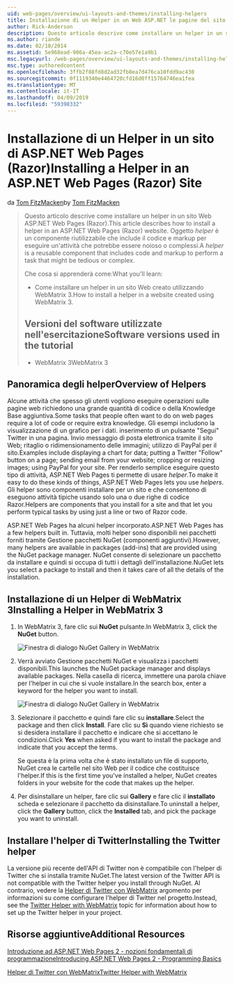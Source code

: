 ```yaml
---
uid: web-pages/overview/ui-layouts-and-themes/installing-helpers
title: Installazione di un Helper in un Web ASP.NET le pagine del sito (Razor) | Microsoft Docs
author: Rick-Anderson
description: Questo articolo descrive come installare un helper in un sito Web ASP.NET Web Pages (Razor). Un helper è un componente riutilizzabile che include il codice e markup per...
ms.author: riande
ms.date: 02/18/2014
ms.assetid: 5e968ead-906a-45ea-ac2a-c70e57e1a9b1
msc.legacyurl: /web-pages/overview/ui-layouts-and-themes/installing-helpers
msc.type: authoredcontent
ms.openlocfilehash: 3ffb2f88fd8d2ad32fb8ea7d476ca10fdd9ac430
ms.sourcegitcommit: 0f1119340e4464720cfd16d0ff15764746ea1fea
ms.translationtype: MT
ms.contentlocale: it-IT
ms.lasthandoff: 04/09/2019
ms.locfileid: "59398332"
---
```

# <a name="installing-a-helper-in-an-aspnet-web-pages-razor-site"></a><span data-ttu-id="95a1c-104">Installazione di un Helper in un sito di ASP.NET Web Pages (Razor)</span><span class="sxs-lookup"><span data-stu-id="95a1c-104">Installing a Helper in an ASP.NET Web Pages (Razor) Site</span></span>

<span data-ttu-id="95a1c-105">da [Tom FitzMacken](https://github.com/tfitzmac)</span><span class="sxs-lookup"><span data-stu-id="95a1c-105">by [Tom FitzMacken](https://github.com/tfitzmac)</span></span>

> <span data-ttu-id="95a1c-106">Questo articolo descrive come installare un helper in un sito Web ASP.NET Web Pages (Razor).</span><span class="sxs-lookup"><span data-stu-id="95a1c-106">This article describes how to install a helper in an ASP.NET Web Pages (Razor) website.</span></span> <span data-ttu-id="95a1c-107">Oggetto *helper* è un componente riutilizzabile che include il codice e markup per eseguire un'attività che potrebbe essere noioso o complessi.</span><span class="sxs-lookup"><span data-stu-id="95a1c-107">A *helper* is a reusable component that includes code and markup to perform a task that might be tedious or complex.</span></span>
> 
> <span data-ttu-id="95a1c-108">Che cosa si apprenderà come:</span><span class="sxs-lookup"><span data-stu-id="95a1c-108">What you'll learn:</span></span>
> 
> - <span data-ttu-id="95a1c-109">Come installare un helper in un sito Web creato utilizzando WebMatrix 3.</span><span class="sxs-lookup"><span data-stu-id="95a1c-109">How to install a helper in a website created using WebMatrix 3.</span></span>
>   
> 
> ## <a name="software-versions-used-in-the-tutorial"></a><span data-ttu-id="95a1c-110">Versioni del software utilizzate nell'esercitazione</span><span class="sxs-lookup"><span data-stu-id="95a1c-110">Software versions used in the tutorial</span></span>
> 
> 
> - <span data-ttu-id="95a1c-111">WebMatrix 3</span><span class="sxs-lookup"><span data-stu-id="95a1c-111">WebMatrix 3</span></span>


## <a name="overview-of-helpers"></a><span data-ttu-id="95a1c-112">Panoramica degli helper</span><span class="sxs-lookup"><span data-stu-id="95a1c-112">Overview of Helpers</span></span>

<span data-ttu-id="95a1c-113">Alcune attività che spesso gli utenti vogliono eseguire operazioni sulle pagine web richiedono una grande quantità di codice o della Knowledge Base aggiuntiva.</span><span class="sxs-lookup"><span data-stu-id="95a1c-113">Some tasks that people often want to do on web pages require a lot of code or require extra knowledge.</span></span> <span data-ttu-id="95a1c-114">Gli esempi includono la visualizzazione di un grafico per i dati. inserimento di un pulsante "Segui" Twitter in una pagina. Invio messaggio di posta elettronica tramite il sito Web; ritaglio o ridimensionamento delle immagini; utilizzo di PayPal per il sito.</span><span class="sxs-lookup"><span data-stu-id="95a1c-114">Examples include displaying a chart for data; putting a Twitter "Follow" button on a page; sending email from your website; cropping or resizing images; using PayPal for your site.</span></span> <span data-ttu-id="95a1c-115">Per renderlo semplice eseguire questo tipo di attività, ASP.NET Web Pages ti permette di usare *helper*.</span><span class="sxs-lookup"><span data-stu-id="95a1c-115">To make it easy to do these kinds of things, ASP.NET Web Pages lets you use *helpers*.</span></span> <span data-ttu-id="95a1c-116">Gli helper sono componenti installare per un sito e che consentono di eseguono attività tipiche usando solo una o due righe di codice Razor.</span><span class="sxs-lookup"><span data-stu-id="95a1c-116">Helpers are components that you install for a site and that let you perform typical tasks by using just a line or two of Razor code.</span></span>

<span data-ttu-id="95a1c-117">ASP.NET Web Pages ha alcuni helper incorporato.</span><span class="sxs-lookup"><span data-stu-id="95a1c-117">ASP.NET Web Pages has a few helpers built in.</span></span> <span data-ttu-id="95a1c-118">Tuttavia, molti helper sono disponibili nei pacchetti forniti tramite Gestione pacchetti NuGet (componenti aggiuntivi).</span><span class="sxs-lookup"><span data-stu-id="95a1c-118">However, many helpers are available in packages (add-ins) that are provided using the NuGet package manager.</span></span> <span data-ttu-id="95a1c-119">NuGet consente di selezionare un pacchetto da installare e quindi si occupa di tutti i dettagli dell'installazione.</span><span class="sxs-lookup"><span data-stu-id="95a1c-119">NuGet lets you select a package to install and then it takes care of all the details of the installation.</span></span>

## <a name="installing-a-helper-in-webmatrix-3"></a><span data-ttu-id="95a1c-120">Installazione di un Helper di WebMatrix 3</span><span class="sxs-lookup"><span data-stu-id="95a1c-120">Installing a Helper in WebMatrix 3</span></span>

1. <span data-ttu-id="95a1c-121">In WebMatrix 3, fare clic sui **NuGet** pulsante.</span><span class="sxs-lookup"><span data-stu-id="95a1c-121">In WebMatrix 3, click the **NuGet** button.</span></span>

    ![Finestra di dialogo NuGet Gallery in WebMatrix](installing-helpers/_static/image1.png)
2. <span data-ttu-id="95a1c-123">Verrà avviato Gestione pacchetti NuGet e visualizza i pacchetti disponibili.</span><span class="sxs-lookup"><span data-stu-id="95a1c-123">This launches the NuGet package manager and displays available packages.</span></span> <span data-ttu-id="95a1c-124">Nella casella di ricerca, immettere una parola chiave per l'helper in cui che si vuole installare.</span><span class="sxs-lookup"><span data-stu-id="95a1c-124">In the search box, enter a keyword for the helper you want to install.</span></span>

    ![Finestra di dialogo NuGet Gallery in WebMatrix](installing-helpers/_static/image2.png)
3. <span data-ttu-id="95a1c-126">Selezionare il pacchetto e quindi fare clic su **installare**.</span><span class="sxs-lookup"><span data-stu-id="95a1c-126">Select the package and then click **Install**.</span></span> <span data-ttu-id="95a1c-127">Fare clic su **Sì** quando viene richiesto se si desidera installare il pacchetto e indicare che si accettano le condizioni.</span><span class="sxs-lookup"><span data-stu-id="95a1c-127">Click **Yes** when asked if you want to install the package and indicate that you accept the terms.</span></span>

     <span data-ttu-id="95a1c-128">Se questa è la prima volta che è stato installato un file di supporto, NuGet crea le cartelle nel sito Web per il codice che costituisce l'helper.</span><span class="sxs-lookup"><span data-stu-id="95a1c-128">If this is the first time you've installed a helper, NuGet creates folders in your website for the code that makes up the helper.</span></span>
4. <span data-ttu-id="95a1c-129">Per disinstallare un helper, fare clic sui **Gallery** e fare clic il **installato** scheda e selezionare il pacchetto da disinstallare.</span><span class="sxs-lookup"><span data-stu-id="95a1c-129">To uninstall a helper, click the **Gallery** button, click the **Installed** tab, and pick the package you want to uninstall.</span></span>

## <a name="installing-the-twitter-helper"></a><span data-ttu-id="95a1c-130">Installare l'helper di Twitter</span><span class="sxs-lookup"><span data-stu-id="95a1c-130">Installing the Twitter helper</span></span>

<span data-ttu-id="95a1c-131">La versione più recente dell'API di Twitter non è compatibile con l'helper di Twitter che si installa tramite NuGet.</span><span class="sxs-lookup"><span data-stu-id="95a1c-131">The latest version of the Twitter API is not compatible with the Twitter helper you install through NuGet.</span></span> <span data-ttu-id="95a1c-132">Al contrario, vedere la [Helper di Twitter con WebMatrix](twitter-helper.md) argomento per informazioni su come configurare l'helper di Twitter nel progetto.</span><span class="sxs-lookup"><span data-stu-id="95a1c-132">Instead, see the [Twitter Helper with WebMatrix](twitter-helper.md) topic for information about how to set up the Twitter helper in your project.</span></span>

<a id="Additional_Resources"></a>
## <a name="additional-resources"></a><span data-ttu-id="95a1c-133">Risorse aggiuntive</span><span class="sxs-lookup"><span data-stu-id="95a1c-133">Additional Resources</span></span>


[<span data-ttu-id="95a1c-134">Introduzione ad ASP.NET Web Pages 2 - nozioni fondamentali di programmazione</span><span class="sxs-lookup"><span data-stu-id="95a1c-134">Introducing ASP.NET Web Pages 2 - Programming Basics</span></span>](../getting-started/introducing-razor-syntax-c.md)

[<span data-ttu-id="95a1c-135">Helper di Twitter con WebMatrix</span><span class="sxs-lookup"><span data-stu-id="95a1c-135">Twitter Helper with WebMatrix</span></span>](twitter-helper.md)
